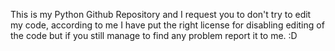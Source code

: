 This is my Python Github Repository and I request you to don't try to edit my code, according to me I have put the right license for disabling editing of the code but if you still manage to find any problem report it to me. :D
